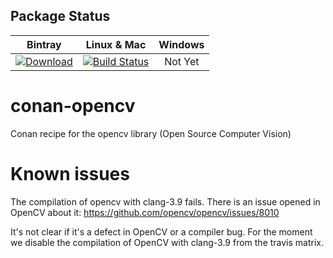 ## Package Status

| Bintray | Linux & Mac | Windows | 
|:--------:|:---------:|:-------------:|
|[ ![Download](https://api.bintray.com/packages/piponazo/piponazo/OpenCV%3Apiponazo/images/download.svg) ](https://bintray.com/piponazo/piponazo/OpenCV%3Apiponazo/_latestVersion)|[![Build Status](https://travis-ci.org/piponazo/conan-opencv.svg?branch=3.4-testing)](https://travis-ci.org/piponazo/conan-opencv)|Not Yet|


# conan-opencv
Conan recipe for the opencv library (Open Source Computer Vision)

# Known issues

The compilation of opencv with clang-3.9 fails. There is an issue opened in OpenCV about it:
https://github.com/opencv/opencv/issues/8010

It's not clear if it's a defect in OpenCV or a compiler bug. For the moment we disable the compilation of OpenCV with
clang-3.9 from the travis matrix.
